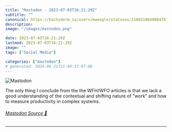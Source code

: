 ```yaml
---
title: "Mastodon - 2023-07-03T16:21:29Z"
subtitle: ""
canonical: https://hachyderm.io/users/mweagle/statuses/110651066888476742
description:
image: "/images/mastodon.png"

date: 2023-07-03T16:21:29Z
lastmod: 2023-07-03T16:21:29Z
image: ""
tags: ["Social Media"]

categories: ["mastodon"]
# generated: 2024-06-21T21:40:31-07:00
---
```

![Mastodon](/images/mastodon.png)

<p>The only thing I conclude from the the WFH/WFO articles is that we lack a good understanding of the contextual and shifting nature of &quot;work” and how to measure productivity in complex systems.</p>


###### [Mastodon Source 🐘](https://hachyderm.io/@mweagle/110651066888476742)

___
